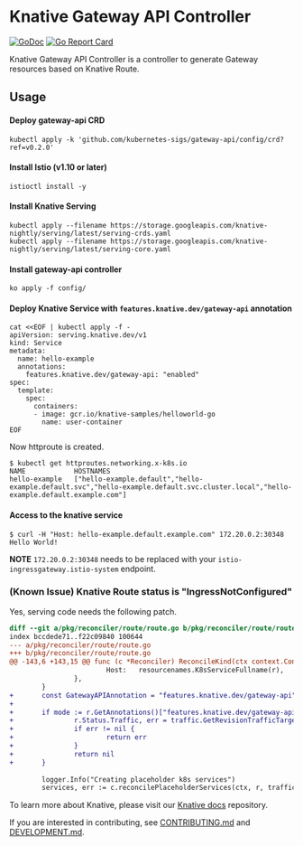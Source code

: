 # Knative Gateway API Controller

[![GoDoc](https://godoc.org/knative.dev/gateway-api-controller?status.svg)](https://godoc.org/knative.dev/gateway-api-controller)
[![Go Report Card](https://goreportcard.com/badge/knative/gateway-api-controller)](https://goreportcard.com/report/knative/gateway-api-controller)

Knative Gateway API Controller is a controller to generate Gateway resources based on Knative Route.

## Usage

#### Deploy gateway-api CRD

```
kubectl apply -k 'github.com/kubernetes-sigs/gateway-api/config/crd?ref=v0.2.0'
```

#### Install Istio (v1.10 or later)

```
istioctl install -y
```

#### Install Knative Serving

```
kubectl apply --filename https://storage.googleapis.com/knative-nightly/serving/latest/serving-crds.yaml
kubectl apply --filename https://storage.googleapis.com/knative-nightly/serving/latest/serving-core.yaml
```

#### Install gateway-api controller

```
ko apply -f config/
```

#### Deploy Knative Service with `features.knative.dev/gateway-api` annotation

```
cat <<EOF | kubectl apply -f -
apiVersion: serving.knative.dev/v1
kind: Service
metadata:
  name: hello-example
  annotations:
    features.knative.dev/gateway-api: "enabled" 
spec:
  template:
    spec:
      containers:
      - image: gcr.io/knative-samples/helloworld-go
        name: user-container
EOF
```

Now httproute is created.

```
$ kubectl get httproutes.networking.x-k8s.io
NAME            HOSTNAMES
hello-example   ["hello-example.default","hello-example.default.svc","hello-example.default.svc.cluster.local","hello-example.default.example.com"]
```

#### Access to the knative service

```
$ curl -H "Host: hello-example.default.example.com" 172.20.0.2:30348
Hello World!
```

__NOTE__ `172.20.0.2:30348` needs to be replaced with your `istio-ingressgateway.istio-system` endpoint.

### (Known Issue) Knative Route status is "IngressNotConfigured"

Yes, serving code needs the following patch.

```diff
diff --git a/pkg/reconciler/route/route.go b/pkg/reconciler/route/route.go
index bccdede71..f22c09840 100644
--- a/pkg/reconciler/route/route.go
+++ b/pkg/reconciler/route/route.go
@@ -143,6 +143,15 @@ func (c *Reconciler) ReconcileKind(ctx context.Context, r *v1.Route) pkgreconcil
                        Host:   resourcenames.K8sServiceFullname(r),
                },
        }
+       const GatewayAPIAnnotation = "features.knative.dev/gateway-api"
+
+       if mode := r.GetAnnotations()["features.knative.dev/gateway-api"]; mode == "enabled" {
+               r.Status.Traffic, err = traffic.GetRevisionTrafficTargets(ctx, r, traffic.BuildRollout())
+               if err != nil {
+                       return err
+               }
+               return nil
+       }
 
        logger.Info("Creating placeholder k8s services")
        services, err := c.reconcilePlaceholderServices(ctx, r, traffic.Targets)
```

To learn more about Knative, please visit our
[Knative docs](https://github.com/knative/docs) repository.

If you are interested in contributing, see [CONTRIBUTING.md](./CONTRIBUTING.md)
and [DEVELOPMENT.md](./DEVELOPMENT.md).

